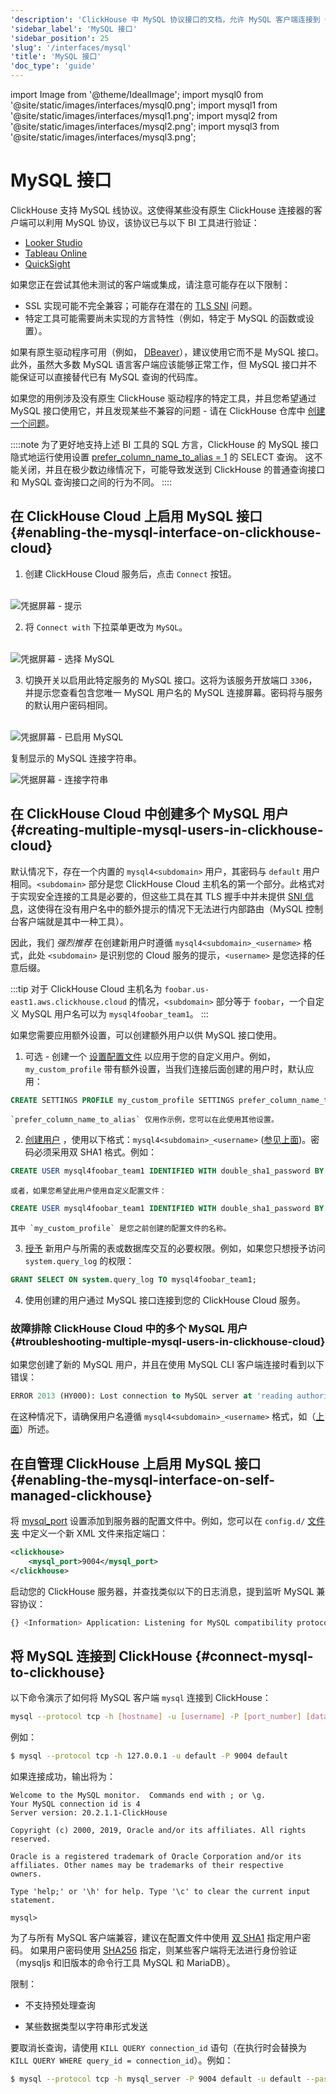 ```yaml
---
'description': 'ClickHouse 中 MySQL 协议接口的文档，允许 MySQL 客户端连接到 ClickHouse'
'sidebar_label': 'MySQL 接口'
'sidebar_position': 25
'slug': '/interfaces/mysql'
'title': 'MySQL 接口'
'doc_type': 'guide'
---
```


import Image from '@theme/IdealImage';
import mysql0 from '@site/static/images/interfaces/mysql0.png';
import mysql1 from '@site/static/images/interfaces/mysql1.png';
import mysql2 from '@site/static/images/interfaces/mysql2.png';
import mysql3 from '@site/static/images/interfaces/mysql3.png';


# MySQL 接口

ClickHouse 支持 MySQL 线协议。这使得某些没有原生 ClickHouse 连接器的客户端可以利用 MySQL 协议，该协议已与以下 BI 工具进行验证：

- [Looker Studio](../integrations/data-visualization/looker-studio-and-clickhouse.md)
- [Tableau Online](../integrations/tableau-online)
- [QuickSight](../integrations/quicksight)

如果您正在尝试其他未测试的客户端或集成，请注意可能存在以下限制：

- SSL 实现可能不完全兼容；可能存在潜在的 [TLS SNI](https://www.cloudflare.com/learning/ssl/what-is-sni/) 问题。
- 特定工具可能需要尚未实现的方言特性（例如，特定于 MySQL 的函数或设置）。

如果有原生驱动程序可用（例如， [DBeaver](../integrations/dbeaver)），建议使用它而不是 MySQL 接口。此外，虽然大多数 MySQL 语言客户端应该能够正常工作，但 MySQL 接口并不能保证可以直接替代已有 MySQL 查询的代码库。

如果您的用例涉及没有原生 ClickHouse 驱动程序的特定工具，并且您希望通过 MySQL 接口使用它，并且发现某些不兼容的问题 - 请在 ClickHouse 仓库中 [创建一个问题](https://github.com/ClickHouse/ClickHouse/issues)。

::::note
为了更好地支持上述 BI 工具的 SQL 方言，ClickHouse 的 MySQL 接口隐式地运行使用设置 [prefer_column_name_to_alias = 1](/operations/settings/settings#prefer_column_name_to_alias) 的 SELECT 查询。
这不能关闭，并且在极少数边缘情况下，可能导致发送到 ClickHouse 的普通查询接口和 MySQL 查询接口之间的行为不同。
::::

## 在 ClickHouse Cloud 上启用 MySQL 接口 {#enabling-the-mysql-interface-on-clickhouse-cloud}

1. 创建 ClickHouse Cloud 服务后，点击 `Connect` 按钮。

<br/>

<Image img={mysql0} alt="凭据屏幕 - 提示" size="md"/>

2. 将 `Connect with` 下拉菜单更改为 `MySQL`。 

<br/>

<Image img={mysql1} alt="凭据屏幕 - 选择 MySQL" size="md" />

3. 切换开关以启用此特定服务的 MySQL 接口。这将为该服务开放端口 `3306`，并提示您查看包含您唯一 MySQL 用户名的 MySQL 连接屏幕。密码将与服务的默认用户密码相同。

<br/>

<Image img={mysql2} alt="凭据屏幕 - 已启用 MySQL" size="md"/>

复制显示的 MySQL 连接字符串。

<Image img={mysql3} alt="凭据屏幕 - 连接字符串" size="md"/>

## 在 ClickHouse Cloud 中创建多个 MySQL 用户 {#creating-multiple-mysql-users-in-clickhouse-cloud}

默认情况下，存在一个内置的 `mysql4<subdomain>` 用户，其密码与 `default` 用户相同。`<subdomain>` 部分是您 ClickHouse Cloud 主机名的第一个部分。此格式对于实现安全连接的工具是必要的，但这些工具在其 TLS 握手中并未提供 [SNI 信息](https://www.cloudflare.com/learning/ssl/what-is-sni)，这使得在没有用户名中的额外提示的情况下无法进行内部路由（MySQL 控制台客户端就是其中一种工具）。

因此，我们 _强烈推荐_ 在创建新用户时遵循 `mysql4<subdomain>_<username>` 格式，此处 `<subdomain>` 是识别您的 Cloud 服务的提示，`<username>` 是您选择的任意后缀。

:::tip
对于 ClickHouse Cloud 主机名为 `foobar.us-east1.aws.clickhouse.cloud` 的情况，`<subdomain>` 部分等于 `foobar`，一个自定义 MySQL 用户名可以为 `mysql4foobar_team1`。
:::

如果您需要应用额外设置，可以创建额外用户以供 MySQL 接口使用。

1. 可选 - 创建一个 [设置配置文件](/sql-reference/statements/create/settings-profile) 以应用于您的自定义用户。例如，`my_custom_profile` 带有额外设置，当我们连接后面创建的用户时，默认应用：

```sql
CREATE SETTINGS PROFILE my_custom_profile SETTINGS prefer_column_name_to_alias=1;
```

    `prefer_column_name_to_alias` 仅用作示例，您可以在此使用其他设置。
2. [创建用户](/sql-reference/statements/create/user) ，使用以下格式：`mysql4<subdomain>_<username>` ([参见上面](#creating-multiple-mysql-users-in-clickhouse-cloud))。密码必须采用双 SHA1 格式。例如：

```sql
CREATE USER mysql4foobar_team1 IDENTIFIED WITH double_sha1_password BY 'YourPassword42$';
```

    或者，如果您希望此用户使用自定义配置文件：

```sql
CREATE USER mysql4foobar_team1 IDENTIFIED WITH double_sha1_password BY 'YourPassword42$' SETTINGS PROFILE 'my_custom_profile';
```

    其中 `my_custom_profile` 是您之前创建的配置文件的名称。
3. [授予](/sql-reference/statements/grant) 新用户与所需的表或数据库交互的必要权限。例如，如果您只想授予访问 `system.query_log` 的权限：

```sql
GRANT SELECT ON system.query_log TO mysql4foobar_team1;
```

4. 使用创建的用户通过 MySQL 接口连接到您的 ClickHouse Cloud 服务。

### 故障排除 ClickHouse Cloud 中的多个 MySQL 用户 {#troubleshooting-multiple-mysql-users-in-clickhouse-cloud}

如果您创建了新的 MySQL 用户，并且在使用 MySQL CLI 客户端连接时看到以下错误：

```sql
ERROR 2013 (HY000): Lost connection to MySQL server at 'reading authorization packet', system error: 54
```

在这种情况下，请确保用户名遵循 `mysql4<subdomain>_<username>` 格式，如（[上面](#creating-multiple-mysql-users-in-clickhouse-cloud)）所述。

## 在自管理 ClickHouse 上启用 MySQL 接口 {#enabling-the-mysql-interface-on-self-managed-clickhouse}

将 [mysql_port](../operations/server-configuration-parameters/settings.md#mysql_port) 设置添加到服务器的配置文件中。例如，您可以在 `config.d/` [文件夹](../operations/configuration-files) 中定义一个新 XML 文件来指定端口：

```xml
<clickhouse>
    <mysql_port>9004</mysql_port>
</clickhouse>
```

启动您的 ClickHouse 服务器，并查找类似以下的日志消息，提到监听 MySQL 兼容协议：

```bash
{} <Information> Application: Listening for MySQL compatibility protocol: 127.0.0.1:9004
```

## 将 MySQL 连接到 ClickHouse {#connect-mysql-to-clickhouse}

以下命令演示了如何将 MySQL 客户端 `mysql` 连接到 ClickHouse：

```bash
mysql --protocol tcp -h [hostname] -u [username] -P [port_number] [database_name]
```

例如：

```bash
$ mysql --protocol tcp -h 127.0.0.1 -u default -P 9004 default
```

如果连接成功，输出将为：

```text
Welcome to the MySQL monitor.  Commands end with ; or \g.
Your MySQL connection id is 4
Server version: 20.2.1.1-ClickHouse

Copyright (c) 2000, 2019, Oracle and/or its affiliates. All rights reserved.

Oracle is a registered trademark of Oracle Corporation and/or its
affiliates. Other names may be trademarks of their respective
owners.

Type 'help;' or '\h' for help. Type '\c' to clear the current input statement.

mysql>
```

为了与所有 MySQL 客户端兼容，建议在配置文件中使用 [双 SHA1](/operations/settings/settings-users#user-namepassword) 指定用户密码。
如果用户密码使用 [SHA256](/sql-reference/functions/hash-functions#SHA256) 指定，则某些客户端将无法进行身份验证（mysqljs 和旧版本的命令行工具 MySQL 和 MariaDB）。

限制：

- 不支持预处理查询

- 某些数据类型以字符串形式发送

要取消长查询，请使用 `KILL QUERY connection_id` 语句（在执行时会替换为 `KILL QUERY WHERE query_id = connection_id`）。例如：

```bash
$ mysql --protocol tcp -h mysql_server -P 9004 default -u default --password=123 -e "KILL QUERY 123456;"
```
